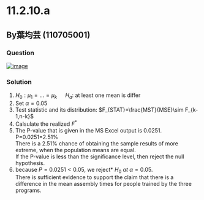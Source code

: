# 11.2.10.a
## By葉均芸 (110705001) 

### Question
[![image]([Images/11.2.10-1.png](https://github.com/HWTeng-Course/202402-Statistics/blob/062614901795d1a70faaa584e10a5406d1693653/Images/11.2.10-1.png))](https://github.com/HWTeng-Course/202402-Statistics/blob/062614901795d1a70faaa584e10a5406d1693653/Images/11.2.10-1.png)

### Solution
1. $H_0:\mu_1=…=\mu_k$ &emsp; $H_a:$ at least one mean is differ
2. Set  $\alpha=0.05$
3. Test statistic and its distribution: $F_{STAT}=\frac{MST}{MSE}\sim F_{k-1,n-k}$
4. Calsulate the realized $F^*$
5. The P-value that is given in the MS Excel output is 0.0251.  
P=0.0251=2.51%  
There is a 2.51% chance of obtaining the sample results of more extreme, when the population means are equal.  
If the P-value is less than the significance level, then reject the null hypothesis.  
6. because $P=0.0251<0.05$, we reject* $H_0$ *at* $\alpha=0.05$.  
There is sufficient evidence to support the claim that there is a difference in the mean assembly times for people trained by the three programs.
